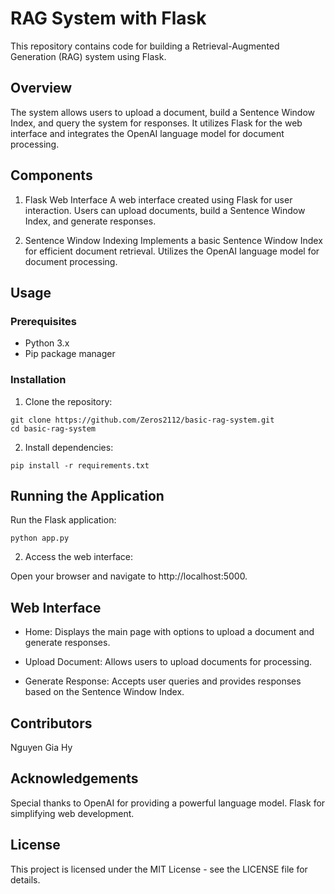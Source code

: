 # RAG System with Flask
This repository contains code for building a Retrieval-Augmented Generation (RAG) system using Flask.

## Overview
The system allows users to upload a document, build a Sentence Window Index, and query the system for responses. It utilizes Flask for the web interface and integrates the OpenAI language model for document processing.

## Components
1. Flask Web Interface
A web interface created using Flask for user interaction.
Users can upload documents, build a Sentence Window Index, and generate responses.

2. Sentence Window Indexing
Implements a basic Sentence Window Index for efficient document retrieval.
Utilizes the OpenAI language model for document processing.

## Usage
### Prerequisites
* Python 3.x
* Pip package manager

### Installation
1. Clone the repository:

```
git clone https://github.com/Zeros2112/basic-rag-system.git
cd basic-rag-system
```

2. Install dependencies:

```
pip install -r requirements.txt
```

## Running the Application

Run the Flask application:

```
python app.py
```

2. Access the web interface:

Open your browser and navigate to http://localhost:5000.

## Web Interface
* Home: Displays the main page with options to upload a document and generate responses.

* Upload Document: Allows users to upload documents for processing.

* Generate Response: Accepts user queries and provides responses based on the Sentence Window Index.

## Contributors

Nguyen Gia Hy

## Acknowledgements

Special thanks to OpenAI for providing a powerful language model.
Flask for simplifying web development.

## License
This project is licensed under the MIT License - see the LICENSE file for details.
